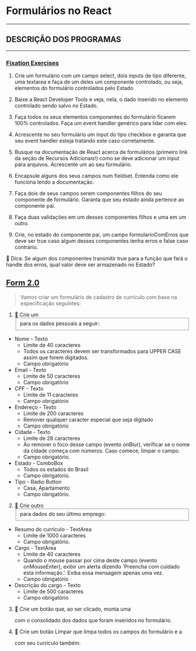 # Formulários no React

---

## DESCRIÇÃO DOS PROGRAMAS

---

### [Fixation Exercises](./fixation-exercises/src/)

1. Crie um formulário com um campo select, dois inputs de tipo diferente, uma textarea e faça de um deles um componente controlado, ou seja, elementos do formulário controlados pelo Estado

2. Baixe a React Developer Tools e veja, nela, o dado inserido no elemento controlado sendo salvo no Estado.

3. Faça todos os seus elementos componentes do formulário ficarem 100% controlados. Faça um event handler genérico para lidar com eles.

4. Acrescente no seu formulário um input do tipo checkbox e garanta que seu event handler esteja tratando este caso corretamente.

5. Busque na documentação de React acerca de formulários (primeiro link da seção de Recursos Adicionais!) como se deve adicionar um input para arquivos. Acrescente um ao seu formulário.

6. Encapsule alguns dos seus campos num fieldset. Entenda como ele funciona lendo a documentação.

7. Faça dois de seus campos serem componentes filhos do seu componente de formulário. Garanta que seu estado ainda pertence ao componente pai.

8. Faça duas validações em um desses componentes filhos e uma em um outro.

9. Crie, no estado do componente pai, um campo formularioComErros que deve ser true caso algum desses componentes tenha erros e false caso contrário.

🦜 Dica: Se algum dos componentes transmitir true para a função que fará o handle dos erros, qual valor deve ser armazenado no Estado?

## [Form 2.0](./my-form-2.0/src/)

> Vamos criar um formulário de cadastro de currículo com base na especificação seguintes:

1. 🚀 Crie um <fieldset> para os dados pessoais a seguir:
- Nome - Texto
    - Limite de 40 caracteres
    - Todos os caracteres devem ser transformados para UPPER CASE assim que forem digitados.
    - Campo obrigatório
- Email - Texto
    - Limite de 50 caracteres
    - Campo obrigatório
- CPF - Texto
    - Limite de 11 caracteres
    - Campo obrigatório
- Endereço - Texto
    - Limite de 200 caracteres
    - Remover qualquer caracter especial que seja digitado
    - Campo obrigatório
- Cidade - Texto
    - Limite de 28 caracteres
    - Ao remover o foco desse campo (evento onBlur), verificar se o nome da cidade começa com números. Caso comece, limpar o campo.
    - Campo obrigatório.
- Estado - ComboBox
    - Todos os estados do Brasil
    - Campo obrigatório.
- Tipo - Radio Button
    - Casa, Apartamento
    - Campo obrigatório.

2. 🚀 Crie outro <fieldset> para dados do seu último emprego:
- Resumo do currículo - TextArea
    - Limite de 1000 caracteres
    - Campo obrigatório.
- Cargo - TextArea
    - Limite de 40 caracteres
    - Quando o mouse passar por cima deste campo (evento onMouseEnter), exibir um alerta dizendo 'Preencha com cuidado esta informação.'. Exiba essa mensagem apenas uma vez.
    - Campo obrigatório
- Descrição do cargo - Texto
    - Limite de 500 caracteres
    - Campo obrigatório

3. 🚀 Crie um botão que, ao ser clicado, monta uma <div> com o consolidado dos dados que foram inseridos no formulário.

4. 🚀 Crie um botão Limpar que limpa todos os campos do formulário e a <div> com seu currículo também.
